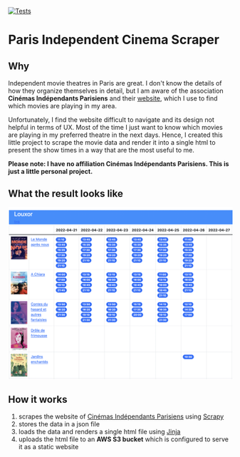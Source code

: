 [![Tests](https://github.com/maluio/cinema-paris/actions/workflows/tests.yml/badge.svg)](https://github.com/maluio/cinema-paris/actions/workflows/tests.yml)

# Paris Independent Cinema Scraper

## Why

Independent movie theatres in Paris are great. I don't know the details of how they organize themselves in detail, but I am aware of the association **Cinémas Indépendants Parisiens** and their [website](http://cip-paris.fr/), which I use to find which movies are playing in my area.

Unfortunately, I find the website difficult to navigate and its design not helpful in terms of UX. Most of the time I just want to know which movies are playing in my preferred theatre in the next days. Hence, I created this little project to scrape the movie data and render it into a single html to present the show times in a way that are the most useful to me.

**Please note: I have no affiliation Cinémas Indépendants Parisiens. This is just a little personal project.**

## What the result looks like

![Screenshot](documentation/screenshot_1.png)

## How it works

1) scrapes the website of [Cinémas Indépendants Parisiens](http://cip-paris.fr/) using [Scrapy](https://scrapy.org/)
2) stores the data in a json file
3) loads the data and renders a single html file using [Jinja](https://jinja.palletsprojects.com/en/3.1.x/)
4) uploads the html file to an **AWS S3 bucket** which is configured to serve it as a static website
